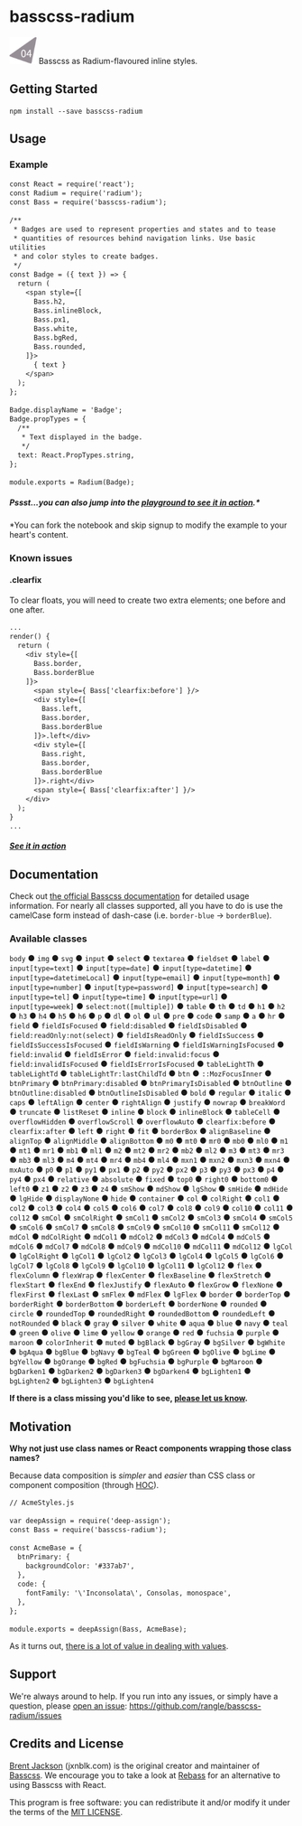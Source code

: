 # basscss-radium
<img src="./tag.png" width="48"> Basscss as Radium-flavoured inline
styles.


## Getting Started
```
npm install --save basscss-radium
```

## Usage

### Example
```
const React = require('react');
const Radium = require('radium');
const Bass = require('basscss-radium');

/**
 * Badges are used to represent properties and states and to tease
 * quantities of resources behind navigation links. Use basic utilities
 * and color styles to create badges.
 */
const Badge = ({ text }) => {
  return (
    <span style={[
      Bass.h2,
      Bass.inlineBlock,
      Bass.px1,
      Bass.white,
      Bass.bgRed,
      Bass.rounded,
    ]}>
      { text }
    </span>
  );
};

Badge.displayName = 'Badge';
Badge.propTypes = {
  /**
   * Text displayed in the badge.
   */
  text: React.PropTypes.string,
};

module.exports = Radium(Badge);
```
##### Pssst...you can also jump into the [playground to see it in action](https://tonicdev.com/bertrand/basscss-radium).*

\*You can fork the notebook and skip signup to modify the example to your heart's content.

### Known issues

#### .clearfix
To clear floats, you will need to create two extra elements; one before and one after.  

```
...
render() {
  return (
    <div style={[
      Bass.border,
      Bass.borderBlue
    ]}>
      <span style={ Bass['clearfix:before'] }/>
      <div style={[
        Bass.left,
        Bass.border,
        Bass.borderBlue
      ]}>.left</div>
      <div style={[
        Bass.right,
        Bass.border,
        Bass.borderBlue
      ]}>.right</div>
      <span style={ Bass['clearfix:after'] }/>
    </div>
  );
}
...
```
##### [See it in action](https://tonicdev.com/bertrand/basscss-radium-clearfix)


## Documentation

Check out [the official Basscss documentation](http://www.basscss.com/docs/) for detailed usage information. For nearly all classes supported, all you have to do is use the camelCase form instead of dash-case (i.e. `border-blue` -> `borderBlue`).

### Available classes 

`body` ● `img` ● `svg` ● `input` ● `select` ● `textarea` ● `fieldset` ● `label` ● `input[type=text]` ● `input[type=date]` ● `input[type=datetime]` ● `input[type=datetimeLocal]` ● `input[type=email]` ● `input[type=month]` ● `input[type=number]` ● `input[type=password]` ● `input[type=search]` ● `input[type=tel]` ● `input[type=time]` ● `input[type=url]` ● `input[type=week]` ● `select:not([multiple])` ● `table` ● `th` ● `td` ● `h1` ● `h2` ● `h3` ● `h4` ● `h5` ● `h6` ● `p` ● `dl` ● `ol` ● `ul` ● `pre` ● `code` ● `samp` ● `a` ● `hr` ● `field` ● `fieldIsFocused` ● `field:disabled` ● `fieldIsDisabled` ● `field:readOnly:not(select)` ● `fieldIsReadOnly` ● `fieldIsSuccess` ● `fieldIsSuccessIsFocused` ● `fieldIsWarning` ● `fieldIsWarningIsFocused` ● `field:invalid` ● `fieldIsError` ● `field:invalid:focus` ● `field:invalidIsFocused` ● `fieldIsErrorIsFocused` ● `tableLightTh` ● `tableLightTd` ● `tableLightTr:lastChildTd` ● `btn` ● `::MozFocusInner` ● `btnPrimary` ● `btnPrimary:disabled` ● `btnPrimaryIsDisabled` ● `btnOutline` ● `btnOutline:disabled` ● `btnOutlineIsDisabled` ● `bold` ● `regular` ● `italic` ● `caps` ● `leftAlign` ● `center` ● `rightAlign` ● `justify` ● `nowrap` ● `breakWord` ● `truncate` ● `listReset` ● `inline` ● `block` ● `inlineBlock` ● `tableCell` ● `overflowHidden` ● `overflowScroll` ● `overflowAuto` ● `clearfix:before` ● `clearfix:after` ● `left` ● `right` ● `fit` ● `borderBox` ● `alignBaseline` ● `alignTop` ● `alignMiddle` ● `alignBottom` ● `m0` ● `mt0` ● `mr0` ● `mb0` ● `ml0` ● `m1` ● `mt1` ● `mr1` ● `mb1` ● `ml1` ● `m2` ● `mt2` ● `mr2` ● `mb2` ● `ml2` ● `m3` ● `mt3` ● `mr3` ● `mb3` ● `ml3` ● `m4` ● `mt4` ● `mr4` ● `mb4` ● `ml4` ● `mxn1` ● `mxn2` ● `mxn3` ● `mxn4` ● `mxAuto` ● `p0` ● `p1` ● `py1` ● `px1` ● `p2` ● `py2` ● `px2` ● `p3` ● `py3` ● `px3` ● `p4` ● `py4` ● `px4` ● `relative` ● `absolute` ● `fixed` ● `top0` ● `right0` ● `bottom0` ● `left0` ● `z1` ● `z2` ● `z3` ● `z4` ● `smShow` ● `mdShow` ● `lgShow` ● `smHide` ● `mdHide` ● `lgHide` ● `displayNone` ● `hide` ● `container` ● `col` ● `colRight` ● `col1` ● `col2` ● `col3` ● `col4` ● `col5` ● `col6` ● `col7` ● `col8` ● `col9` ● `col10` ● `col11` ● `col12` ● `smCol` ● `smColRight` ● `smCol1` ● `smCol2` ● `smCol3` ● `smCol4` ● `smCol5` ● `smCol6` ● `smCol7` ● `smCol8` ● `smCol9` ● `smCol10` ● `smCol11` ● `smCol12` ● `mdCol` ● `mdColRight` ● `mdCol1` ● `mdCol2` ● `mdCol3` ● `mdCol4` ● `mdCol5` ● `mdCol6` ● `mdCol7` ● `mdCol8` ● `mdCol9` ● `mdCol10` ● `mdCol11` ● `mdCol12` ● `lgCol` ● `lgColRight` ● `lgCol1` ● `lgCol2` ● `lgCol3` ● `lgCol4` ● `lgCol5` ● `lgCol6` ● `lgCol7` ● `lgCol8` ● `lgCol9` ● `lgCol10` ● `lgCol11` ● `lgCol12` ● `flex` ● `flexColumn` ● `flexWrap` ● `flexCenter` ● `flexBaseline` ● `flexStretch` ● `flexStart` ● `flexEnd` ● `flexJustify` ● `flexAuto` ● `flexGrow` ● `flexNone` ● `flexFirst` ● `flexLast` ● `smFlex` ● `mdFlex` ● `lgFlex` ● `border` ● `borderTop` ● `borderRight` ● `borderBottom` ● `borderLeft` ● `borderNone` ● `rounded` ● `circle` ● `roundedTop` ● `roundedRight` ● `roundedBottom` ● `roundedLeft` ● `notRounded` ● `black` ● `gray` ● `silver` ● `white` ● `aqua` ● `blue` ● `navy` ● `teal` ● `green` ● `olive` ● `lime` ● `yellow` ● `orange` ● `red` ● `fuchsia` ● `purple` ● `maroon` ● `colorInherit` ● `muted` ● `bgBlack` ● `bgGray` ● `bgSilver` ● `bgWhite` ● `bgAqua` ● `bgBlue` ● `bgNavy` ● `bgTeal` ● `bgGreen` ● `bgOlive` ● `bgLime` ● `bgYellow` ● `bgOrange` ● `bgRed` ● `bgFuchsia` ● `bgPurple` ● `bgMaroon` ● `bgDarken1` ● `bgDarken2` ● `bgDarken3` ● `bgDarken4` ● `bgLighten1` ● `bgLighten2` ● `bgLighten3` ● `bgLighten4`


**If there is a class missing you'd like to see, [please let us know](https://github.com/rangle/basscss-radium/issues/new).**

## Motivation

**Why not just use class names or React components wrapping those class names?**

Because data composition is _simpler_ and _easier_ than CSS class or component composition (through [HOC](https://medium.com/@dan_abramov/mixins-are-dead-long-live-higher-order-components-94a0d2f9e750#.85tdsaexf)).

```
// AcmeStyles.js

var deepAssign = require('deep-assign');
const Bass = require('basscss-radium');

const AcmeBase = {
  btnPrimary: {
    backgroundColor: '#337ab7',
  },
  code: {
    fontFamily: '\'Inconsolata\', Consolas, monospace',
  },
};

module.exports = deepAssign(Bass, AcmeBase);

```
As it turns out, [there is a lot of value in dealing with values](https://www.youtube.com/watch?v=-6BsiVyC1kM).


## Support

We're always around to help. If you run into any issues, or simply have a question, please [open an issue](https://github.com/rangle/basscss-radium/issues/new): https://github.com/rangle/basscss-radium/issues


## Credits and License
[Brent Jackson](https://github.com/jxnblk) (jxnblk.com) is the original
creator and maintainer of [Basscss](https://github.com/basscss/basscss).
We encourage you to take a look at
[Rebass](https://github.com/jxnblk/rebass) for an alternative to using
Basscss with React.

This program is free software: you can redistribute it and/or modify it
under the terms of the [MIT
LICENSE](http://opensource.org/licenses/MIT).
